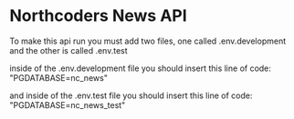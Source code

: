# Northcoders News API

To make this api run you must add two files, one called .env.development and the other is called .env.test

inside of the .env.development file you should insert this line of code: "PGDATABASE=nc_news"

and inside of the .env.test file you should insert this line of code: "PGDATABASE=nc_news_test"
